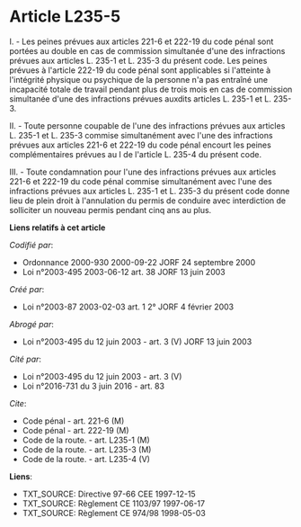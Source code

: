 # Article L235-5

I. - Les peines prévues aux articles 221-6 et 222-19 du code pénal sont portées au double en cas de commission simultanée
d'une des infractions prévues aux articles L. 235-1 et L. 235-3 du présent code. Les peines prévues à l'article 222-19 du
code pénal sont applicables si l'atteinte à l'intégrité physique ou psychique de la personne n'a pas entraîné une incapacité
totale de travail pendant plus de trois mois en cas de commission simultanée d'une des infractions prévues auxdits articles
L. 235-1 et L. 235-3.

II. - Toute personne coupable de l'une des infractions prévues aux articles L. 235-1 et L. 235-3 commise simultanément avec
l'une des infractions prévues aux articles 221-6 et 222-19 du code pénal encourt les peines complémentaires prévues au I de
l'article L. 235-4 du présent code.

III. - Toute condamnation pour l'une des infractions prévues aux articles 221-6 et 222-19 du code pénal commise simultanément
avec l'une des infractions prévues aux articles L. 235-1 et L. 235-3 du présent code donne lieu de plein droit à l'annulation
du permis de conduire avec interdiction de solliciter un nouveau permis pendant cinq ans au plus.

**Liens relatifs à cet article**

_Codifié par_:

  - Ordonnance 2000-930 2000-09-22 JORF 24 septembre 2000
  - Loi n°2003-495 2003-06-12 art. 38 JORF 13 juin 2003

_Créé par_:

  - Loi n°2003-87 2003-02-03 art. 1 2° JORF 4 février 2003

_Abrogé par_:

  - Loi n°2003-495 du 12 juin 2003 - art. 3 (V) JORF 13 juin 2003

_Cité par_:

  - Loi n°2003-495 du 12 juin 2003 - art. 3 (V)
  - Loi n°2016-731 du 3 juin 2016 - art. 83

_Cite_:

  - Code pénal - art. 221-6 (M)
  - Code pénal - art. 222-19 (M)
  - Code de la route. - art. L235-1 (M)
  - Code de la route. - art. L235-3 (M)
  - Code de la route. - art. L235-4 (V)

**Liens**:

  - TXT_SOURCE: Directive 97-66 CEE 1997-12-15
  - TXT_SOURCE: Règlement CE 1103/97 1997-06-17
  - TXT_SOURCE: Règlement CE 974/98 1998-05-03
